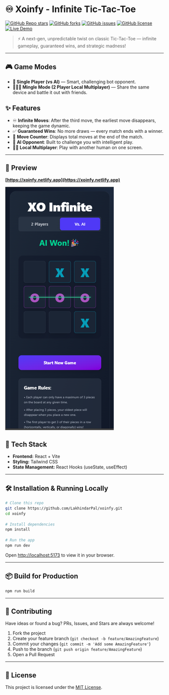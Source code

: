 # ♾️ Xoinfy - Infinite Tic-Tac-Toe

[![GitHub Repo stars](https://img.shields.io/github/stars/LakhindarPal/xoinfy?style=for-the-badge)](https://github.com/LakhindarPal/xoinfy/stargazers)
[![GitHub forks](https://img.shields.io/github/forks/LakhindarPal/xoinfy?style=for-the-badge)](https://github.com/LakhindarPal/xoinfy/network)
[![GitHub issues](https://img.shields.io/github/issues/LakhindarPal/xoinfy?style=for-the-badge)](https://github.com/LakhindarPal/xoinfy/issues)
[![GitHub license](https://img.shields.io/github/license/LakhindarPal/xoinfy?style=for-the-badge)](https://github.com/LakhindarPal/xoinfy/blob/main/LICENSE)
[![Live Demo](https://img.shields.io/badge/Live-Demo-blue?style=for-the-badge&logo=netlify&logoColor=white)](https://xoinfy.netlify.app)

> ⚡ A next-gen, unpredictable twist on classic Tic-Tac-Toe — infinite gameplay, guaranteed wins, and strategic madness!

---

## 🎮 Game Modes

- **🧠 Single Player (vs AI)** — Smart, challenging bot opponent.
- **🧑‍🤝‍🧑 Mingle Mode (2 Player Local Multiplayer)** — Share the same device and battle it out with friends.

## ✨ Features

- ♾️ **Infinite Moves**: After the third move, the earliest move disappears, keeping the game dynamic.
- ✅ **Guaranteed Wins**: No more draws — every match ends with a winner.
- 🔢 **Move Counter**: Displays total moves at the end of the match.
- 🤖 **AI Opponent**: Built to challenge you with intelligent play.
- 🧑‍💻 **Local Multiplayer**: Play with another human on one screen.

---

## 📸 Preview

**[https://xoinfy.netlify.app](https://xoinfy.netlify.app)**

![Preview](preview.png)

## 🚀 Tech Stack

- **Frontend:** React + Vite
- **Styling:** Tailwind CSS
- **State Management:** React Hooks (useState, useEffect)

---

## 🛠️ Installation & Running Locally

```bash
# Clone this repo
git clone https://github.com/LakhindarPal/xoinfy.git
cd xoinfy

# Install dependencies
npm install

# Run the app
npm run dev
```

Open [http://localhost:5173](http://localhost:5173) to view it in your browser.

---

## 📦 Build for Production

```bash
npm run build
```

---

## 🤝 Contributing

Have ideas or found a bug?
PRs, Issues, and Stars are always welcome!

1. Fork the project
2. Create your feature branch (`git checkout -b feature/AmazingFeature`)
3. Commit your changes (`git commit -m 'Add some AmazingFeature'`)
4. Push to the branch (`git push origin feature/AmazingFeature`)
5. Open a Pull Request

---

## 📄 License

This project is licensed under the [MIT License](LICENSE).
